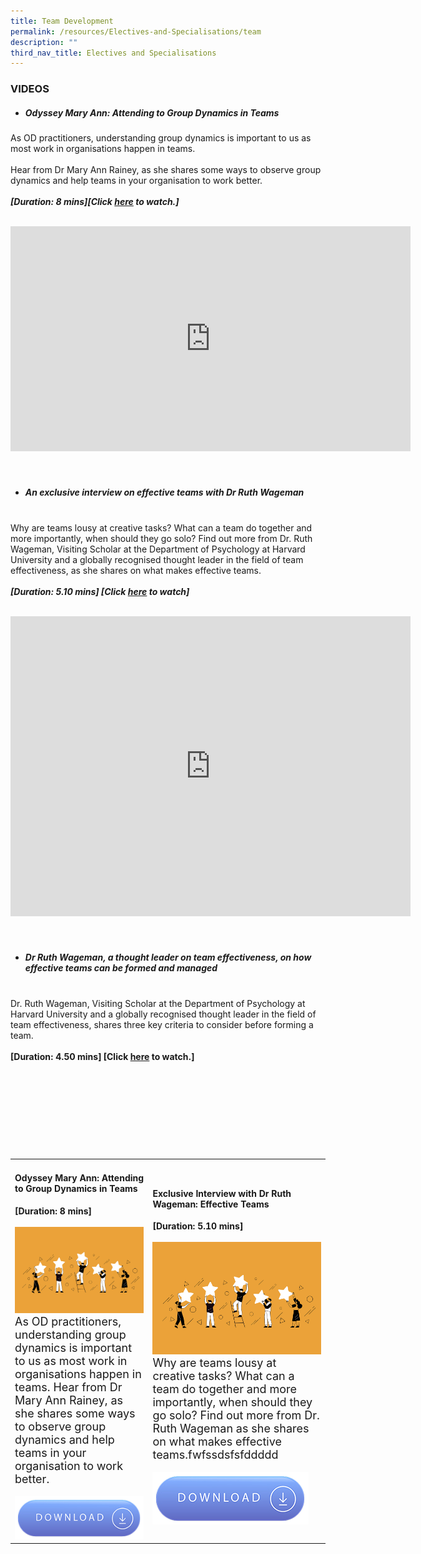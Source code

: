 ```yaml
---
title: Team Development
permalink: /resources/Electives-and-Specialisations/team
description: ""
third_nav_title: Electives and Specialisations
---
```

### VIDEOS 
* ##### Odyssey Mary Ann: Attending to Group Dynamics in Teams<br>
As OD practitioners, understanding group dynamics is important to us as most work in organisations happen in teams. <br><br>
Hear from Dr Mary Ann Rainey, as she shares some ways to observe group dynamics and help teams in your organisation to work better. </br><br>***[Duration: 8 mins][Click [here](https://vimeo.com/130939928) to watch.]*** <br><br><div class="bp-vimeo"><iframe src="https://player.vimeo.com/video/130939928?h=7a0db1b030" width="640" height="360" frameborder="0" allow="autoplay; fullscreen; picture-in-picture" allowfullscreen></iframe></div><br><br>
* #####  An exclusive interview on effective teams with Dr Ruth Wageman<br><br>
Why are teams lousy at creative tasks? What can a team do together and more importantly, when should they go solo? Find out more from Dr. Ruth Wageman, Visiting Scholar at the Department of Psychology at Harvard University and a globally recognised thought leader in the field of team effectiveness, as she shares on what makes effective teams. <br><br>***[Duration: 5.10 mins] [Click [here](https://vimeo.com/39463182) to watch]***<br><br><div class="bp-vimeo"><iframe src="https://player.vimeo.com/video/39463182?h=b72ba33113" width="640" height="480" frameborder="0" allow="autoplay; fullscreen; picture-in-picture" allowfullscreen></iframe></div><br><br>
* ##### Dr Ruth Wageman, a thought leader on team effectiveness, on how effective teams can be formed and managed<br><br>
Dr. Ruth Wageman, Visiting Scholar at the Department of Psychology at Harvard University and a globally recognised thought leader in the field of team effectiveness, shares three key criteria to consider before forming a team. <br><br>**[Duration:  4.50 mins] [Click [here](https://vimeo.com/39463181) to watch.]**<br><br>

<table>
<tr><td><h4>Odyssey Mary Ann: Attending to Group Dynamics in Teams</h4><strong>[Duration: 8 mins] </strong><br><br>
	    <img src="/images/Employee%20Engagement.jpg" alt="employee engagement" width="550"><br><font size="4">As OD practitioners, understanding group dynamics is important to us as most work in organisations happen in teams. 
Hear from Dr Mary Ann Rainey, as she shares some ways to observe group dynamics and help teams in your organisation to work better.</font><br><br><a href="https://vimeo.com/130939928 "> <img src="/images/Download%20button-transparent2.png" alt="download button"></a></td>
   <td><h4>Exclusive Interview with Dr Ruth Wageman: Effective Teams</h4><strong>[Duration: 5.10 mins] </strong><br><br>
	    <img src="/images/Employee%20Engagement.jpg" alt="employee engagement" width="550"><br><font size="4">Why are teams lousy at creative tasks? What can a team do together and more importantly, when should they go solo? Find out more from Dr. Ruth Wageman as she shares on what makes effective teams.fwfssdsfsfddddd </font><br><br><a href="https://vimeo.com/130939928 "> <img src="/images/Download%20button-transparent2.png" alt="download button"></a></td>

  </tr>
  <tr>


  </tr>
</table>